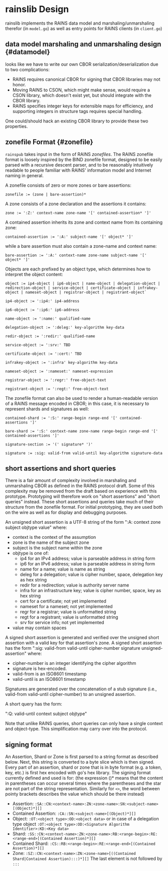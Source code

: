 # rainslib Design

rainslib implements the RAINS data model and marshaling/unmarshaling therefor (in `model.go`) as well as entry points for RAINS clients (in `client.go`)

## data model marshaling and unmarshaling design {#datamodel}

looks like we have to write our own CBOR serialization/deserialization due to
two complications:

- RAINS requires canonical CBOR for signing that CBOR libraries may not honor.
- Moving RAINS to CSON, which might make sense, would require a CSON library, 
  which doesn't exist yet, but should integrate with the CBOR library.
- RAINS specifies integer keys for extensible maps for efficiency, and 
  supporting integers in structure tags requires special handling. 

One could/should hack an existing CBOR library to provide these two properties.

## zonefile Format {#zonefile}

`rainspub` takes input in the form of RAINS _zonefiles_. The RAINS zonefile
format is loosely inspired by the BIND zonefile format, designed to be easily
parsed with a recursive descent parser, and to be reasonably intuitively
readable to people familiar with RAINS' information model and Internet naming
in general.

A zonefile consists of zero or more zones or bare assertions:

`zonefile := (zone | bare-assertion)*`

A zone consists of a zone declaration and the assertions it contains:

`zone := ':Z:' context-name zone-name '[' contained-assertion* ']'`

A contained assertion inherits its zone and context name from its containing zone:

`contained-assertion := ':A:' subject-name '[' object* ']'`

while a bare assertion must also contain a zone-name and context name:

`bare-assertion := ':A:' context-name zone-name subject-name '[' object* ']'`

Objects are each prefixed by an object type, which determines how to interpret the object content:

```
object := ip4-object | ip6-object | name-object | delegation-object | redirection-object | service-object | certificate-object | infrakey-object | nameset-object | registrar-object | registrant-object`

ip4-object := ':ip4:' ip4-address

ip6-object := ':ip6:' ip6-address

name-object := ':name:' qualified-name

delegation-object := ':deleg:' key-algorithm key-data

redir-object := ':redir:' qualified-name

service-object := ':srv:' TBD

certificate-object := ':cert:' TBD

infrakey-object := ':infra' key-algorithm key-data

nameset-object := ':nameset:' nameset-expression

registrar-object := ':regr:' free-object-text

registrant-object := ':regt:' free-object-text
```

The zonefile format can also be used to render a human-readable version of a
RAINS message encoded in CBOR; in this case, it is necessary to represent
shards and signatures as well:

```
contained-shard := ':S:' range-begin range-end '[' contained-assertions ']'

bare-shard := ':S:' context-name zone-name range-begin range-end '[' contained-assertions ']'

signature-section := '(' signature* ')'

signature := :sig: valid-from valid-until key-algorithm signature-data
```

## short assertions and short queries

There is a fair amount of complexity involved in marshaling and unmarshaling
CBOR as defined in the RAINS protocol draft. Some of this complexity may be
removed from the draft based on experience with this prototype. Prototyping
will therefore work on "short assertions" and "short queries" instead. These
short assertions and queries take much of their structure from the zonefile
format. For initial prototyping, they are used both on the wire as well as for
display and debugging purposes.

An unsigned short assertion is a UTF-8 string of the form ":A: context zone
subject objtype value" where:

- context is the context of the assumption
- zone is the name of the subject zone
- subject is the subject name within the zone
- objtype is one of:
    - ip4 for an IPv4 address; value is parseable address in string form
    - ip6 for an IPv6 address; value is parseable address in string form
    - name for a name; value is name as string
    - deleg for a delegation; value is cipher number, space, delegation key as hex string
    - redir for a redirection; value is authority server name
    - infra for an infrastructure key; value is cipher number, space, key as hex string
    - cert for a certificate; not yet implemented
    - nameset for a nameset; not yet implemented
    - regr for a registrar; value is unformatted string
    - regt for a registrant; value is unformatted string
    - srv for service info; not yet implemented
- value may contain spaces

A signed short assertion is generated and verified over the unsigned short
assertion with a valid key for that assertion's zone. A signed short assertion
has the form ":sig: valid-from valid-until cipher-number signature unsigned-assertion" where:

- cipher-number is an integer identifying the cipher algorithm
- signature is hex-encoded.
- valid-from is an ISO8601 timestamp
- valid-until is an ISO8601 timestamp

Signatures are generated over the concatenation of a stub signature (i.e.,
valid-from valid-until cipher-number) to an unsigned assertion.

A short query has the form:

":Q: valid-until context subject objtype"

Note that unlike RAINS queries, short queries can only have a single context
and object-type. This simplification may carry over into the protocol.

## signing format
An Assertion, Shard or Zone is first parsed to a string format as described below. Next, this string is converted to a byte slice which is then signed.  
Every part of an assertion, shard or zone that is in byte format (e.g. a token, key, etc.) is first hex encoded with go's hex library.
The signing format currently defined and used is for: (the expression ()* means that the content in parentheses can occur several times where the parentheses and the star are not part of the string representation. Similarly for `<>`, the word between pointy brackets describes the value which should be there instead)  

- Assertion: `:SA::CN:<context-name>:ZN:<zone-name>:SN:<subject-name>[(Object)*][]`
- Contained Assertion: `:CA::SN:<subject-name>[(Object)*][]`
- Object: `:OT:<object type>:OD:<object data>` or in case of a delegation type object `:OT:<object type>:OD:<Signature Algorithm Identifier>:KD:<Key data>`
- Shard: `:SS::CN:<context-name>:ZN:<zone-name>:RB:<range-begin>:RE:<range-end>[(Contained Assertion)*][]`
- Contained Shard: `:CS::RB:<range-begin>:RE:<range-end>[(Contained Assertion)*][]`
- Zone: `:SZ::CN:<context-name>:ZN:<zone-name>[((Contained Shard|Contained Assertion):::)*][]` The last element is not followed by `:::`
